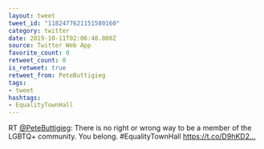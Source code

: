 ```yaml
---
layout: tweet
tweet_id: "1182477621151580160"
category: twitter
date: 2019-10-11T02:06:48.000Z
source: Twitter Web App
favorite_count: 0
retweet_count: 0
is_retweet: true
retweet_from: PeteButtigieg
tags:
- tweet
hashtags:
- EqualityTownHall
---
```


RT [@PeteButtigieg](https://twitter.com/@PeteButtigieg): There is no right or wrong way to be a member of the LGBTQ+ community. You belong. #EqualityTownHall https://t.co/D9hKD2…
